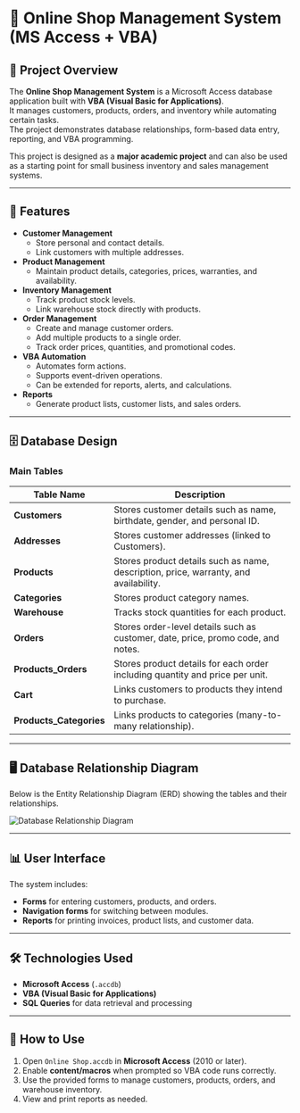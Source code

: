 # 🛒 Online Shop Management System (MS Access + VBA)

## 📌 Project Overview
The **Online Shop Management System** is a Microsoft Access database application built with **VBA (Visual Basic for Applications)**.  
It manages customers, products, orders, and inventory while automating certain tasks.  
The project demonstrates database relationships, form-based data entry, reporting, and VBA programming.

This project is designed as a **major academic project** and can also be used as a starting point for small business inventory and sales management systems.

---

## 🎯 Features
- **Customer Management**
  - Store personal and contact details.
  - Link customers with multiple addresses.
- **Product Management**
  - Maintain product details, categories, prices, warranties, and availability.
- **Inventory Management**
  - Track product stock levels.
  - Link warehouse stock directly with products.
- **Order Management**
  - Create and manage customer orders.
  - Add multiple products to a single order.
  - Track order prices, quantities, and promotional codes.
- **VBA Automation**
  - Automates form actions.
  - Supports event-driven operations.
  - Can be extended for reports, alerts, and calculations.
- **Reports**
  - Generate product lists, customer lists, and sales orders.

---

## 🗄 Database Design

### **Main Tables**
| Table Name | Description |
|------------|-------------|
| **Customers** | Stores customer details such as name, birthdate, gender, and personal ID. |
| **Addresses** | Stores customer addresses (linked to Customers). |
| **Products** | Stores product details such as name, description, price, warranty, and availability. |
| **Categories** | Stores product category names. |
| **Warehouse** | Tracks stock quantities for each product. |
| **Orders** | Stores order-level details such as customer, date, price, promo code, and notes. |
| **Products_Orders** | Stores product details for each order including quantity and price per unit. |
| **Cart** | Links customers to products they intend to purchase. |
| **Products_Categories** | Links products to categories (many-to-many relationship). |

---

## 🖥 Database Relationship Diagram
Below is the Entity Relationship Diagram (ERD) showing the tables and their relationships.

![Database Relationship Diagram]( tablerelationship.png )

---

## 📊 User Interface
The system includes:
- **Forms** for entering customers, products, and orders.
- **Navigation forms** for switching between modules.
- **Reports** for printing invoices, product lists, and customer data.

---

## 🛠 Technologies Used
- **Microsoft Access** (`.accdb`)
- **VBA (Visual Basic for Applications)**
- **SQL Queries** for data retrieval and processing

---

## 🚀 How to Use
1. Open `Online Shop.accdb` in **Microsoft Access** (2010 or later).
2. Enable **content/macros** when prompted so VBA code runs correctly.
3. Use the provided forms to manage customers, products, orders, and warehouse inventory.
4. View and print reports as needed.
